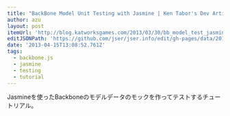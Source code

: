 ```yaml
---
title: "BackBone Model Unit Testing with Jasmine | Ken Tabor's Dev Articles"
author: azu
layout: post
itemUrl: 'http://blog.katworksgames.com/2013/03/30/bb_model_test_jasmine/'
editJSONPath: 'https://github.com/jser/jser.info/edit/gh-pages/data/2013/04/index.json'
date: '2013-04-15T13:08:52.761Z'
tags:
  - backbone.js
  - jasmine
  - testing
  - tutorial
---
```

Jasmineを使ったBackboneのモデルデータのモックを作ってテストするチュートリアル。
